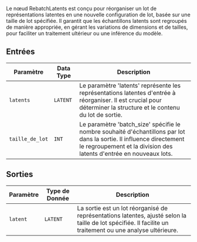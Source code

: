 
Le nœud RebatchLatents est conçu pour réorganiser un lot de représentations latentes en une nouvelle configuration de lot, basée sur une taille de lot spécifiée. Il garantit que les échantillons latents sont regroupés de manière appropriée, en gérant les variations de dimensions et de tailles, pour faciliter un traitement ultérieur ou une inférence du modèle.

## Entrées

| Paramètre    | Data Type | Description |
|--------------|-------------|-------------|
| `latents`    | `LATENT`    | Le paramètre 'latents' représente les représentations latentes d'entrée à réorganiser. Il est crucial pour déterminer la structure et le contenu du lot de sortie. |
| `taille_de_lot` | `INT`       | Le paramètre 'batch_size' spécifie le nombre souhaité d'échantillons par lot dans la sortie. Il influence directement le regroupement et la division des latents d'entrée en nouveaux lots. |

## Sorties

| Paramètre | Type de Donnée | Description |
|-----------|-------------|-------------|
| `latent`  | `LATENT`    | La sortie est un lot réorganisé de représentations latentes, ajusté selon la taille de lot spécifiée. Il facilite un traitement ou une analyse ultérieure. |
